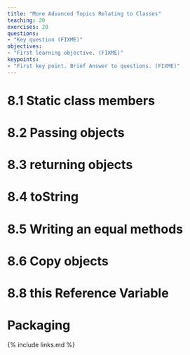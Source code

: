 ```yaml
---
title: "More Advanced Topics Relating to Classes"
teaching: 20
exercises: 20
questions:
- "Key question (FIXME)"
objectives:
- "First learning objective. (FIXME)"
keypoints:
- "First key point. Brief Answer to questions. (FIXME)"
---
```



# 8.1 Static class members
# 8.2 Passing objects
# 8.3 returning objects
# 8.4 toString
# 8.5 Writing an equal methods
# 8.6 Copy objects
# 8.8 this Reference Variable
# Packaging


{% include links.md %}
